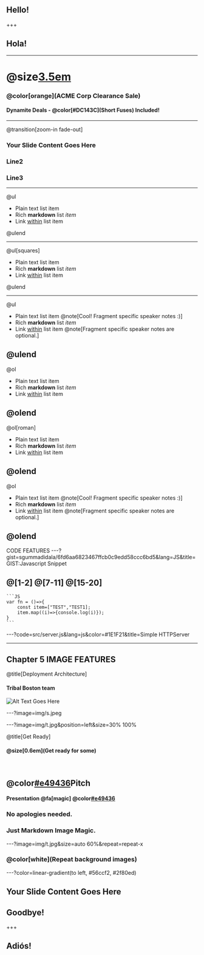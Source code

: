 ## Hello!

+++

## Hola!
---
# @size[3.5em](OK)
### @color[orange](ACME Corp Clearance Sale)

#### Dynamite Deals - @color[#DC143C](Short Fuses) Included!
---
@transition[zoom-in fade-out]
### Your Slide Content Goes Here
### Line2
### Line3
---
@ul

- Plain text list item
- Rich **markdown** list *item*
- Link [within](https://gitpitch.com) list item

@ulend

---
@ul[squares]

- Plain text list item
- Rich **markdown** list *item*
- Link [within](https://gitpitch.com) list item

@ulend

---
@ul

- Plain text list item @note[Cool! Fragment specific speaker notes :)]
- Rich **markdown** list *item*
- Link [within](https://gitpitch.com) list item @note[Fragment specific speaker notes are optional.]

@ulend
---
@ol

- Plain text list item
- Rich **markdown** list *item*
- Link [within](https://gitpitch.com) list item

@olend
---
@ol[roman]

- Plain text list item
- Rich **markdown** list *item*
- Link [within](https://gitpitch.com) list item

@olend
---

@ol

- Plain text list item @note[Cool! Fragment specific speaker notes :)]
- Rich **markdown** list *item*
- Link [within](https://gitpitch.com) list item @note[Fragment specific speaker notes are optional.]

@olend
---
CODE FEATURES
---?gist=sgummadidala/6fd6aa6823467ffcb0c9edd58ccc6bd5&lang=JS&title=GIST:Javascript Snippet

@[1-2] 
@[7-11]
@[15-20]
---
    ```JS
    var fn = ()=>{
        const item=["TEST","TEST1];
        item.map((i)=>{console.log(i)});
    }
    ```
---?code=src/server.js&lang=js&color=#1E1F21&title=Simple HTTPServer

---
Chapter 5
IMAGE FEATURES
---
@title[Deployment Architecture]

#### Tribal Boston team

![Alt Text Goes Here](https://slack-files.com/T092MMC7J-FCMGDHC9Z-d94201a1dd)

---?image=img/s.jpeg

---?image=img/t.jpg&position=left&size=30% 100%

@title[Get Ready]


#### @size[0.6em](Get ready for some)

<br>

## @color[#e49436](Git)Pitch
#### Presentation @fa[magic] @color[#e49436](Magic)
### No apologies needed.
### Just Markdown Image Magic.
---?image=img/t.jpg&size=auto 60%&repeat=repeat-x

### @color[white](Repeat background images)

---?color=linear-gradient(to left, #56ccf2, #2f80ed)

## Your Slide Content Goes Here

## Goodbye!
+++

## Adiós!
